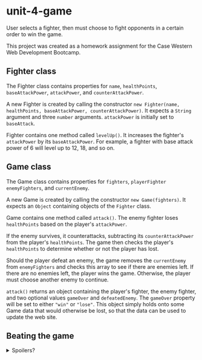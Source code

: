# unit-4-game
User selects a fighter, then must choose to fight opponents in a certain order to win the game.

This project was created as a homework assignment for the Case Western Web Development Bootcamp.

## Fighter class
The Fighter class contains properties for `name`, `healthPoints`, `baseAttackPower`, `attackPower`, and `counterAttackPower`.

A new Fighter is created by calling the constructor `new Fighter(name, healthPoints, baseAttackPower, counterAttackPower)`. It expects a `String` argument and three `number` arguments. `attackPower` is initially set to `baseAttack`. 

Fighter contains one method called `levelUp()`. It increases the fighter's `attackPower` by its `baseAttackPower`. For example, a fighter with base attack power of 6 will level up to 12, 18, and so on.

## Game class
The Game class contains properties for `fighters`, `playerFighter` `enemyFighters`, and `currentEnemy`.

A new Game is created by calling the constructor `new Game(fighters)`. It expects an `Object` containing objects of the `Fighter` class.

Game contains one method called `attack()`. The enemy fighter loses `healthPoints` based on the player's `attackPower`. 

If the enemy survives, it counterattacks, subtracting its `counterAttackPower` from the player's `healthPoints`. The game then checks the player's `healthPoints` to determine whether or not the player has lost.

Should the player defeat an enemy, the game removes the `currentEnemy` from `enemyFighters` and checks this array to see if there are enemies left. If there are no enemies left, the player wins the game. Otherwise, the player must choose another enemy to continue.

`attack()` returns an object containing the player's fighter, the enemy fighter, and two optional values `gameOver` and `defeatedEnemy`. The `gameOver` property will be set to either `"win"` or `"lose"`. This object simply holds onto some Game data that would otherwise be lost, so that the data can be used to update the web site.

## Beating the game
<details>
<summary>Spoilers?</summary>
The strategy for beating the game is simple. You must fight enemies in order of ascending `counterAttackPower` so that you can level up your own `attackPower` to minimize the attacks you take from the harder hitting fighters.
</details>